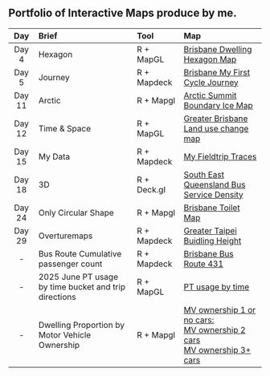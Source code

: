 ## Portfolio of Interactive Maps produce by me.

| Day   | Brief    | Tool | Map                                        |
| :----:| :------ | :---|:-----------------------------------------|
| Day 4 | Hexagon  | R + MapGL|[Brisbane Dwelling Hexagon Map](https://wilsonyungsh.github.io/interactive/Map4_Brisbane_Dwelling.html)                 |
| Day 5 | Journey  | R + Mapdeck|[Brisbane My First Cycle Journey](https://wilsonyungsh.github.io/interactive/Map5_Brisbane_cycle_journey.html)  |
| Day 11 | Arctic | R + Mapgl|[Arctic Summit Boundary Ice Map](https://wilsonyungsh.github.io/interactive/Map11_artic_ice_boundary.html)|
| Day 12 | Time & Space | R + MapGL |[Greater Brisbane Land use change map](https://wilsonyungsh.github.io/interactive/map12_brisbane_lu_map.html)|
| Day 15 | My Data | R + Mapdeck | [My Fieldtrip Traces](https://wilsonyungsh.github.io/interactive/Map15_fieldtrips.html)|
| Day 18 | 3D | R + Deck.gl | [South East Queensland Bus Service Density](https://wilsonyungsh.github.io/interactive/map18_seq_bus_service_density.html)| 
| Day 24 | Only Circular Shape | R + Mapgl | [Brisbane Toilet Map](https://wilsonyungsh.github.io/interactive/Map24_brisbane_toilets.html)|
| Day 29 | Overturemaps | R + Mapdeck | [Greater Taipei Buidling Height](https://wilsonyungsh.github.io/interactive/Map29.html)
|-|Bus Route Cumulative passenger count|R + Mapdeck|[Brisbane Bus Route 431](https://wilsonyungsh.github.io/interactive/bus431_capacity.html)|
|-|2025 June PT usage by time bucket and trip directions|R + MapGL|[PT usage by time](https://wilsonyungsh.github.io/interactive/Commuting_trips.html)|
|-|Dwelling Proportion by Motor Vehicle Ownership|R + Mapgl|[MV ownership 1 or no cars:](interactive/Dwelling_prop_by_mv_ownership/1orNoMV_dwellings.html)<br>[MV ownership 2 cars](interactive/Dwelling_prop_by_mv_ownership/2_vehicles_dwelling_prop_over_30pr.html)<br>[MV ownership 3+ cars](interactive/Dwelling_prop_by_mv_ownership/3_or_more_vehicles_dwelling_prop_over_15pr.html)|
